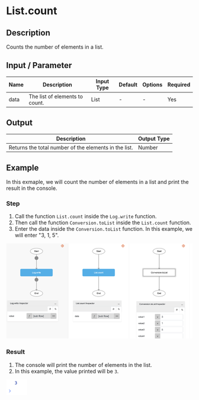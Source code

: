 # List.count

## Description

Counts the number of elements in a list.

## Input / Parameter

| Name | Description | Input Type | Default | Options | Required |
| ------ | ------ | ------ | ------ | ------ | ------ |
| data | The list of elements to count. | List | - | - | Yes |

## Output

| Description | Output Type |
| ------ | ------ |
| Returns the total number of the elements in the list. | Number |

## Example

In this exmaple, we will count the number of elements in a list and print the result in the console.

### Step

1. Call the function `List.count` inside the `Log.write` function.
2. Then call the function `Conversion.toList` inside the `List.count` function.
3. Enter the data inside the `Conversion.toList` function. In this example, we will enter "3, 1, 5".

![](./count-step-1.png)

### Result

1. The console will print the number of elements in the list. 
2. In this example, the value printed will be `3`.

![](./count-result-1.png)
